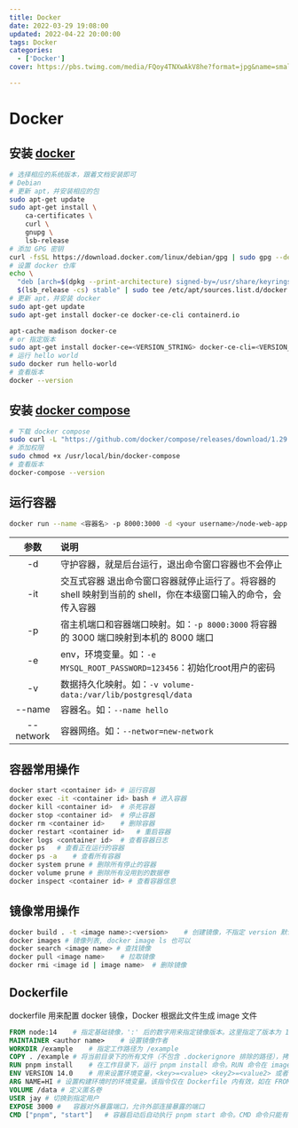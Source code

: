 ```yaml
---
title: Docker
date: 2022-03-29 19:08:00
updated: 2022-04-22 20:00:00
tags: Docker
categories: 
  - ['Docker']
cover: https://pbs.twimg.com/media/FQoy4TNXwAkV8he?format=jpg&name=small

---
```


# Docker

## 安装 [docker](https://docs.docker.com/engine/install/debian/)

``` sh
# 选择相应的系统版本，跟着文档安装即可
# Debian
# 更新 apt，并安装相应的包
sudo apt-get update
sudo apt-get install \
    ca-certificates \
    curl \
    gnupg \
    lsb-release
# 添加 GPG 密钥
curl -fsSL https://download.docker.com/linux/debian/gpg | sudo gpg --dearmor -o /usr/share/keyrings/docker-archive-keyring.gpg
# 设置 docker 仓库
echo \
  "deb [arch=$(dpkg --print-architecture) signed-by=/usr/share/keyrings/docker-archive-keyring.gpg] https://download.docker.com/linux/debian \
  $(lsb_release -cs) stable" | sudo tee /etc/apt/sources.list.d/docker.list > /dev/null
# 更新 apt，并安装 docker
sudo apt-get update
sudo apt-get install docker-ce docker-ce-cli containerd.io

apt-cache madison docker-ce
# or 指定版本
sudo apt-get install docker-ce=<VERSION_STRING> docker-ce-cli=<VERSION_STRING> containerd.io
# 运行 hello world
sudo docker run hello-world
# 查看版本
docker --version
```

## 安装 [docker compose](https://docs.docker.com/compose/install/)

``` sh
# 下载 docker compose
sudo curl -L "https://github.com/docker/compose/releases/download/1.29.2/docker-compose-$(uname -s)-$(uname -m)" -o /usr/local/bin/docker-compose
# 添加权限
sudo chmod +x /usr/local/bin/docker-compose
# 查看版本
docker-compose --version
```



## 运行容器

``` sh 
docker run --name <容器名> -p 8000:3000 -d <your username>/node-web-app
```

|    参数    | 说明                                                         |
| :--------: | :----------------------------------------------------------- |
|     -d     | 守护容器，就是后台运行，退出命令窗口容器也不会停止           |
|    -it     | 交互式容器 退出命令窗口容器就停止运行了。将容器的 shell 映射到当前的 shell，你在本级窗口输入的命令，会传入容器 |
|     -p     | 宿主机端口和容器端口映射。如：`-p 8000:3000` 将容器的 3000 端口映射到本机的 8000 端口 |
|     -e     | env，环境变量。如：`-e MYSQL_ROOT_PASSWORD=123456`：初始化root用户的密码 |
|     -v     | 数据持久化映射。如：`-v volume-data:/var/lib/postgresql/data` |
|   --name   | 容器名。如：`--name hello`                                   |
| -- network | 容器网络。如：`--networ=new-network`                         |

## 容器常用操作

``` sh
docker start <container id>	# 运行容器
docker exec -it <container id> bash	# 进入容器
docker kill <container id>	# 杀死容器
docker stop <container id>	# 停止容器
docker rm <container id>	# 删除容器
docker restart <container id>	# 重启容器
docker logs <container id>	# 查看容器日志
docker ps	# 查看正在运行的容器
docker ps -a	# 查看所有容器
docker system prune	# 删除所有停止的容器
docker volume prune	# 删除所有没用到的数据卷
docker inspect <container id> # 查看容器信息
```

## 镜像常用操作

``` sh
docker build . -t <image name>:<version>	# 创建镜像，不指定 version 默认为 latest
docker images # 镜像列表, docker image ls 也可以
docker search <image name> # 查找镜像
docker pull <image name>	# 拉取镜像
docker rmi <image id | image name>	# 删除镜像
```



## Dockerfile

dockerfile 用来配置 docker 镜像，Docker 根据此文件生成 image 文件

``` dockerfile
FROM node:14	# 指定基础镜像，':' 后的数字用来指定镜像版本。这里指定了版本为 14 的 node 镜像，常用的镜像有 nginx mysql php 等
MAINTAINER <author name>	# 设置镜像作者
WORKDIR /example	# 指定工作路径为 /example
COPY . /example	# 将当前目录下的所有文件（不包含 .dockerignore 排除的路径），拷贝到 image 文件的 /example 目录
RUN pnpm install	# 在工作目录下，运行 pnpm install 命令。RUN 命令在 image 构建阶段执行，执行结果都会打包进 image 文件。RUN 命令可以有多个
ENV VERSION 14.0	# 用来设置环境变量，<key>=<value> <key2>=<value2> 或者 ENV <key> <value> 两种写法。$VERSION 使用变量
ARG NAME=HI # 设置构建环境时的环境变量。该指令仅在 Dockerfile 内有效，如在 FROM 指令之前指定，就只能用于 FROM 指令中，想在 FROM 指令后使用需重新设置。AGR 指令会被构建命令 docker build --build-arg <name>=<value> 覆盖
VOLUME /data # 定义匿名卷
USER jay # 切换到指定用户
EXPOSE 3000	#	容器对外暴露端口，允许外部连接暴露的端口
CMD ["pnpm", "start"]	# 容器启动后自动执行 pnpm start 命令。CMD 命令只能有一个。如在 docker run 后附加命令，该命令会覆盖 CMD 命令
```



